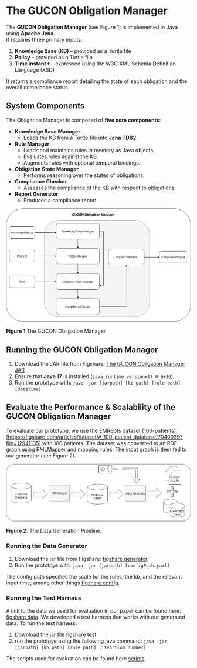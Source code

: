 # The GUCON Obligation Manager 

The **GUCON Obligation Manager** (see Figure 1) is implemented in Java using **Apache Jena**.  
It requires three primary inputs:  

1. **Knowledge Base (KB)** – provided as a Turtle file  
2. **Policy** – provided as a Turtle file  
3. **Time instant `t`** – expressed using the W3C XML Schema Definition Language (XSD)
   
It returns a compliance report detailing the state of each obligation and the overall compliance status.  

## System Components  

The Obligation Manager is composed of **five core components**:  

- **Knowledge Base Manager**  
  - Loads the KB from a Turtle file into **Jena TDB2**.  
- **Rule Manager**  
  - Loads and maintains rules in memory as Java objects.  
  - Evaluates rules against the KB.  
  - Augments rules with optional temporal bindings.  
- **Obligation State Manager**  
  - Performs reasoning over the states of obligations.  
- **Compliance Checker**  
  - Assesses the compliance of the KB with respect to obligations.  
- **Report Generator**  
  - Produces a compliance report.  

![the gucon obligation manager](https://github.com/Ines-Akaichi/Temporal-GUCON/blob/main/obligation-diagram-component.png) 

**Figure 1**.The GUCON Obligation Manager 

## Running the GUCON Obligation Manager  

1. Download the JAR file from Figshare: [The GUCON Obligation Manager JAR](https://figshare.com/articles/software/The_GUCON_Obligation_Manager/29941160?file=57285929)  
2. Ensure that **Java 17** is installed (`java.runtime.version=17.0.6+10`).  
3. Run the prototype with: `java -jar [jarpath] [kb path] [rule path] [dateTime]`

## Evaluate the Performance & Scalability of the GUCON Obligation Manager 

To evaluate our prototype, we use the EMRBots dataset (100-patients) [https://figshare.com/articles/dataset/A_100-patient_database/7040039?file=12941135] with 100 patients. The dataset was converted to an RDF graph using RMLMapper and mapping rules. The input graph is then fed to our generator (see Figure 2). 

![the data generation pipeline]( https://github.com/Ines-Akaichi/Temporal-GUCON/blob/main/data-generation-pipeline.png) 

**Figure 2**. The Data Generation Pipeline. 

### Running the Data Generator   
1.  Download the jar file from Figshare: [figshare generator](https://figshare.com/articles/software/Evaluation_of_the_GUCON_Obligation_Manager/29941226).
2.  Run the prototpye with: `java -jar [jarpath] [configPath.yaml]`

The config path specifies the scale for the rules, the kb, and the relevant input time, among other things [figshare config](https://figshare.com/articles/software/Evaluation_of_the_GUCON_Obligation_Manager/29941226).

### Running the Test Harness   
A link to the data we used for evaluation in our paper can be found here: [figshare data](https://figshare.com/articles/dataset/RDF_Data_For_the_EMRBots_Dataset/29941235).
We developed a test harness that works with our generated data. To run the test harness:

1. Download the jar file [figshare test](https://figshare.com/articles/software/Evaluation_of_the_GUCON_Obligation_Manager/29941226)
2.  run the prototpye using the following java command:  `java -jar [jarpath] [kb path] [rule path] [iteartion number]`

The scripts used for evaluation can be found here [scripts](https://github.com/Ines-Akaichi/Temporal-GUCON/tree/main/scripts).

